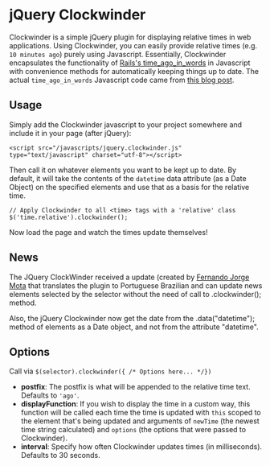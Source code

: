 # jQuery Clockwinder

Clockwinder is a simple jQuery plugin for displaying relative times in web applications. Using Clockwinder, you can easily provide relative times (e.g. `10 minutes ago`) purely using Javascript. Essentially, Clockwinder encapsulates the functionality of [Rails's time_ago_in_words][1] in Javascript with convenience methods for automatically keeping things up to date. The actual `time_ago_in_words` Javascript code came from [this blog post][2].

## Usage

Simply add the Clockwinder javascript to your project somewhere and include it in your page (after jQuery):

    <script src="/javascripts/jquery.clockwinder.js" type="text/javascript" charset="utf-8"></script>

Then call it on whatever elements you want to be kept up to date. By default, it will take the contents of the `datetime` data attribute (as a Date Object) on the specified elements and use that as a basis for the relative time.

    // Apply Clockwinder to all <time> tags with a 'relative' class
    $('time.relative').clockwinder();

Now load the page and watch the times update themselves! 

## News

The JQuery ClockWinder received a update (created by [Fernando Jorge Mota][3] that translates the plugin to Portuguese Brazilian and can update news elements selected by the selector without the need of call to .clockwinder(); method.

Also, the jQuery Clockwinder now get the date from the .data("datetime"); method of elements as a Date object, and not from the attribute "datetime". 

## Options

Call via `$(selector).clockwinder({ /* Options here... */})`

* **postfix**: The postfix is what will be appended to the relative time text. Defaults to `'ago'`.
* **displayFunction**: If you wish to display the time in a custom way, this function will be called each time the time is updated with `this` scoped to the element that's being updated and arguments of `newTime` (the newest time string calculated) and `options` (the options that were passed to Clockwinder).
* **interval**: Specify how often Clockwinder updates times (in milliseconds). Defaults to 30 seconds.
    

[1]:http://api.rubyonrails.org/classes/ActionView/Helpers/DateHelper.html#M002262
[2]:http://nullstyle.com/2007/06/02/caching-time_ago_in_words/
[3]:http://github.com/fjorgemota/